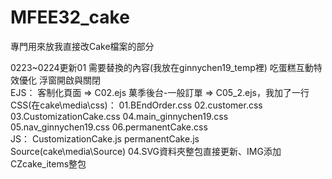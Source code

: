 # MFEE32_cake
專門用來放我直接改Cake檔案的部分

0223~0224更新01
需要替換的內容(我放在ginnychen19_temp裡)
吃蛋糕互動特效優化
浮窗開啟與關閉
<br>
EJS：
客制化頁面 => C02.ejs
菓季後台-一般訂單
=> C05_2.ejs，我加了一行<title>菓季後台-一般訂單</title>
<br>
CSS(在cake\media\css\)：
01.BEndOrder.css
02.customer.css
03.CustomizationCake.css
04.main_ginnychen19.css
05.nav_ginnychen19.css
06.permanentCake.css
<br>
JS：
CustomizationCake.js
permanentCake.js
<br>
Source(cake\media\Source\)
04.SVG資料夾整包直接更新、IMG添加CZcake_items整包

